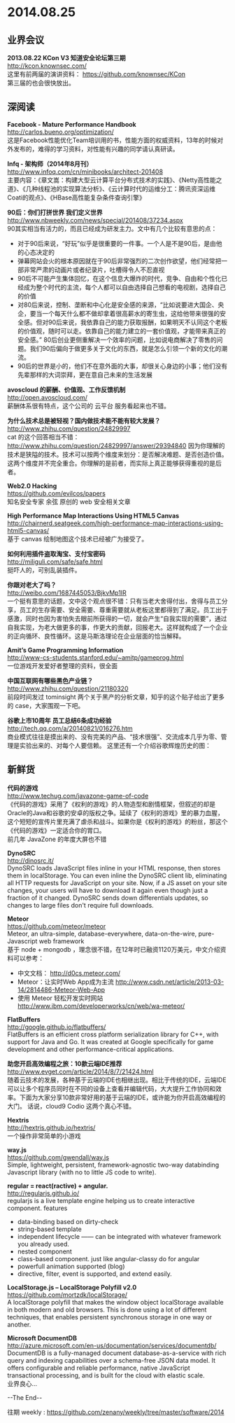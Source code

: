 2014.08.25
========

## 业界会议

**2013.08.22 KCon V3 知道安全论坛第三期**  
http://kcon.knownsec.com/  
这里有前两届的演讲资料： https://github.com/knownsec/KCon  
第三届的也会很快放出。

## 深阅读

**Facebook - Mature Performance Handbook**  
http://carlos.bueno.org/optimization/  
这是Facebook性能优化Team培训用的书，性能方面的权威资料，13年的时候对外发布的，难得的学习资料，对性能有兴趣的同学请认真研读。

**Infq - 架构师（2014年8月刊）**  
http://www.infoq.com/cn/minibooks/architect-201408  
主要内容：《章文嵩：构建大型云计算平台分布式技术的实践》、《Netty高性能之道》、《几种线程池的实现算法分析》、《云计算时代的运维分工：腾讯资深运维Coati的观点》、《HBase高性能复杂条件查询引擎》

**90后：你们打拼世界 我们定义世界**  
http://www.nbweekly.com/news/special/201408/37234.aspx  
90其实相当有活力的，而且已经成为研发主力。文中有几个比较有意思的点：
- 对于90后来说，“好玩”似乎是很重要的一件事。一个人是不是90后，是由他的心态决定的
- 弹幕网站会火的根本原因就在于90后非常强烈的二次创作欲望，他们经常把一部非常严肃的动画片或者纪录片，吐槽得令人不忍直视
- 90后不可能产生集体回忆，在这个信息大爆炸的时代，竞争、自由和个性化已经成为整个时代的主流，每个人都可以自由选择自己想看的电视剧，选择自己的价值
- 对80后来说，控制、垄断和中心化是安全感的来源，“比如说要进大国企、央企，要当一个每天什么都不做却拿着很高薪水的寄生虫，这给他带来很强的安全感。但对90后来说，我依靠自己的能力获取报酬，如果明天不认同这个老板的价值观，随时可以走。依靠自己的能力建立的一套价值观，才能带来真正的安全感。” 80后创业更侧重解决一个效率的问题，比如说电商解决了零售的问题。我们90后偏向于做更多关于文化的东西，就是怎么引领一个新的文化的潮流。
- 90后的世界是小的，他们不在意外面的大事，却很关心身边的小事；他们没有先辈那样的大词崇拜，更在意自己未来的生活发展

**avoscloud 的薪酬、价值观、工作反馈机制**  
http://open.avoscloud.com/  
薪酬体系很有特点，这个公司的 云平台 服务看起来也不错。

**为什么技术总是被轻视？国内做技术能不能有较大发展？**  
http://www.zhihu.com/question/24829997  
cat 的这个回答相当不错：http://www.zhihu.com/question/24829997/answer/29394840 因为你理解的技术是狭隘的技术。技术可以按两个维度来划分：是否解决难题、是否创造价值。这两个维度并不完全重合。你理解的是前者，而实际上真正能够获得重视的是后者。

**Web2.0 Hacking**  
https://github.com/evilcos/papers  
知名安全专家 余弦 原创的 web 安全相关文章

**High Performance Map Interactions Using HTML5 Canvas**  
http://chairnerd.seatgeek.com/high-performance-map-interactions-using-html5-canvas/  
基于 canvas 绘制地图这个技术已经被广为接受了。

**如何利用插件盗取淘宝、支付宝密码**  
http://miliguli.com/safe/safe.html  
挺吓人的，可别乱装插件。

**你跟对老大了吗？**  
http://weibo.com/1687445053/BjkvMp1IR  
一个挺有意思的话题，文中这个观点很不错：只有当老大舍得付出，舍得与员工分享，员工的生存需要、安全需要、尊重需要就从老板这里都得到了满足。员工出于感激，同时也因为害怕失去眼前所获得的一切，就会产生“自我实现的需要”，通过自我实现，为老大做更多的事，作更大的贡献，回报老大。这样就构成了一个企业的正向循环、良性循环。这是马斯洛理论在企业层面的恰当解释。

**Amit’s Game Programming Information**  
http://www-cs-students.stanford.edu/~amitp/gameprog.html  
一位游戏开发爱好者整理的资料，很全面

**中国互联网有哪些黑色产业链？**  
http://www.zhihu.com/question/21180320  
前段时间发过 tominsight 两个关于黑产的分析文章，知乎的这个贴子给出了更多的 case，大家围观一下吧。

**谷歌上市10周年 员工总结6条成功经验**  
http://tech.qq.com/a/20140821/016276.htm  
商业模式往往是摸出来的、没有完美的产品、“技术很强”、交流成本几乎为零、管理是实验出来的、对每个人要信赖。
这里还有一个介绍谷歌辉煌历史的图：

## 新鲜货

**代码的游戏**  
http://www.techug.com/javazone-game-of-code  
《代码的游戏》采用了《权利的游戏》的人物造型和剧情框架，但叙述的却是Oracle的Java和谷歌的安卓的版权之争。延续了《权利的游戏》里的暴力血腥，这个短短的宣传片里充满了虐杀和战斗。如果你是《权利的游戏》的粉丝，那这个《代码的游戏》一定适合你的胃口。  
前几年 JavaZone 的年度大屏也不错

**DynoSRC**  
http://dinosrc.it/  
DynoSRC loads JavaScript files inline in your HTML response, then stores them in localStorage. You can even inline the DynoSRC client lib, eliminating all HTTP requests for JavaScript on your site. Now, if a JS asset on your site changes, your users will have to download it again even though just a fraction of it changed. DynoSRC sends down differentials updates, so changes to large files don't require full downloads.

**Meteor**  
https://github.com/meteor/meteor  
Meteor, an ultra-simple, database-everywhere, data-on-the-wire, pure-Javascript web framework  
基于 node + mongodb ，理念很不错，在12年时已融资1120万美元，中文介绍资料可以参考：  
- 中文文档： http://d0cs.meteor.com/  
- Meteor：让实时Web App成为主流 http://www.csdn.net/article/2013-03-14/2814486-Meteor-Web-App  
- 使用 Meteor 轻松开发实时网站 http://www.ibm.com/developerworks/cn/web/wa-meteor/  

**FlatBuffers**  
http://google.github.io/flatbuffers/  
FlatBuffers is an efficient cross platform serialization library for C++, with support for Java and Go. It was created at Google specifically for game development and other performance-critical applications.  

**助您开启高效编程之旅：10款云端IDE推荐**  
http://www.evget.com/article/2014/8/7/21424.html  
随着云技术的发展，各种基于云端的IDE也相继出现。相比于传统的IDE，云端IDE可以让多个程序员同时在不同的设备上查看并编辑代码，大大提升工作协同和效率。下面为大家分享10款非常好用的基于云端的IDE，或许能为你开启高效编程的大门。
话说，cloud9 Codio 这两个真心不错。

**Hextris**  
http://hextris.github.io/hextris/  
一个操作非常简单的小游戏

**way.js**  
https://github.com/gwendall/way.js  
Simple, lightweight, persistent, framework-agnostic two-way databinding Javascript library (with no to little JS code to write).  

**regular = react(ractive) + angular.**  
http://regularjs.github.io/  
regularjs is a live template engine helping us to create interactive component. features
- data-binding based on dirty-check
- string-based template
- independent lifecycle —— can be integrated with whatever framework you already used.
- nested component
- class-based component. just like angular-classy do for angular
- powerfull animation supported (blog)
- directive, filter, event is supported, and extend easily.

**LocalStorage.js – LocalStorage Polyfill v2.0**  
https://github.com/mortzdk/localStorage/  
A localStorage polyfill that makes the window object localStorage available in both modern and old browsers. This is done using a lot of different techniques, that enables persistent synchronous storage in one way or another.  

**Microsoft DocumentDB**  
http://azure.microsoft.com/en-us/documentation/services/documentdb/  
DocumentDB is a fully-managed document database-as-a-service with rich query and indexing capabilities over a schema-free JSON data model. It offers configurable and reliable performance, native JavaScript transactional processing, and is built for the cloud with elastic scale.  
业界良心...

--The End--

往期 weekly : https://github.com/zenany/weekly/tree/master/software/2014
